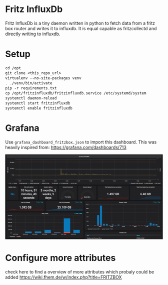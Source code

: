 # Fritz InfluxDb

Fritz InfluxDb is a tiny daemon written in python to fetch data from a fritz box router and writes it to influxdb.
It is equal capable as fritzcollectd and directly writing to influxdb.

# Setup
```
cd /opt
git clone <this_repo_url>
virtualenv --no-site-packages venv
. ./venv/bin/activate
pip -r requirements.txt
cp /opt/fritzinfluxdb/fritzinfluxdb.service /etc/systemd/system
systemctl daemon-reload
systemctl start fritzinfluxdb
systemctl enable fritzinfluxdb
```

# Grafana

Use ```grafana_dashboard_fritzbox.json``` to import this dashboard.
This was heavily inspired from: https://grafana.com/dashboards/713  

![Grafan Dashboard](grafana_dashboard.jpg)

# Configure more attributes

check here to find a overview of more attributes which probaly could be added
https://wiki.fhem.de/w/index.php?title=FRITZBOX
